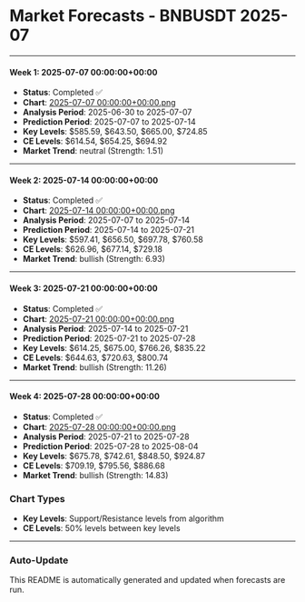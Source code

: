 # Market Forecasts - BNBUSDT 2025-07

---

#### Week 1: 2025-07-07 00:00:00+00:00
- **Status**: Completed ✅
- **Chart**: <a href="./2025-07-07 00:00:00+00:00.png">2025-07-07 00:00:00+00:00.png</a>
- **Analysis Period**: 2025-06-30 to 2025-07-07
- **Prediction Period**: 2025-07-07 to 2025-07-14
- **Key Levels**: $585.59, $643.50, $665.00, $724.85
- **CE Levels**: $614.54, $654.25, $694.92
- **Market Trend**: neutral (Strength: 1.51)

---

#### Week 2: 2025-07-14 00:00:00+00:00
- **Status**: Completed ✅
- **Chart**: <a href="./2025-07-14 00:00:00+00:00.png">2025-07-14 00:00:00+00:00.png</a>
- **Analysis Period**: 2025-07-07 to 2025-07-14
- **Prediction Period**: 2025-07-14 to 2025-07-21
- **Key Levels**: $597.41, $656.50, $697.78, $760.58
- **CE Levels**: $626.96, $677.14, $729.18
- **Market Trend**: bullish (Strength: 6.93)

---

#### Week 3: 2025-07-21 00:00:00+00:00
- **Status**: Completed ✅
- **Chart**: <a href="./2025-07-21 00:00:00+00:00.png">2025-07-21 00:00:00+00:00.png</a>
- **Analysis Period**: 2025-07-14 to 2025-07-21
- **Prediction Period**: 2025-07-21 to 2025-07-28
- **Key Levels**: $614.25, $675.00, $766.26, $835.22
- **CE Levels**: $644.63, $720.63, $800.74
- **Market Trend**: bullish (Strength: 11.26)

---

#### Week 4: 2025-07-28 00:00:00+00:00
- **Status**: Completed ✅
- **Chart**: <a href="./2025-07-28 00:00:00+00:00.png">2025-07-28 00:00:00+00:00.png</a>
- **Analysis Period**: 2025-07-21 to 2025-07-28
- **Prediction Period**: 2025-07-28 to 2025-08-04
- **Key Levels**: $675.78, $742.61, $848.50, $924.87
- **CE Levels**: $709.19, $795.56, $886.68
- **Market Trend**: bullish (Strength: 14.83)

### Chart Types

- **Key Levels**: Support/Resistance levels from algorithm
- **CE Levels**: 50% levels between key levels

---

### Auto-Update

This README is automatically generated and updated when forecasts are run.
